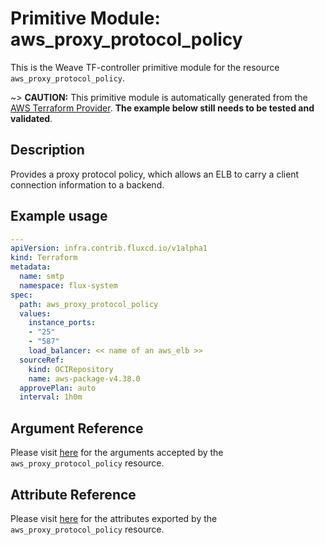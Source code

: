 
# Primitive Module: aws_proxy_protocol_policy

This is the Weave TF-controller primitive module for the resource `aws_proxy_protocol_policy`.

~> **CAUTION:** This primitive module is automatically generated from the [AWS Terraform Provider](https://registry.terraform.io/providers/hashicorp/aws/latest/docs/resources/proxy_protocol_policy). **The example below still needs to be tested and validated**.

## Description

Provides a proxy protocol policy, which allows an ELB to carry a client connection information to a backend.

## Example usage

```yaml
---
apiVersion: infra.contrib.fluxcd.io/v1alpha1
kind: Terraform
metadata:
  name: smtp
  namespace: flux-system
spec:
  path: aws_proxy_protocol_policy
  values:
    instance_ports:
    - "25"
    - "587"
    load_balancer: << name of an aws_elb >>
  sourceRef:
    kind: OCIRepository
    name: aws-package-v4.38.0
  approvePlan: auto
  interval: 1h0m
```

## Argument Reference

Please visit [here](https://registry.terraform.io/providers/hashicorp/aws/latest/docs/resources/proxy_protocol_policy#argument-reference) for the arguments accepted by the `aws_proxy_protocol_policy` resource.

## Attribute Reference

Please visit [here](https://registry.terraform.io/providers/hashicorp/aws/latest/docs/resources/proxy_protocol_policy#attributes-reference) for the attributes exported by the `aws_proxy_protocol_policy` resource.
